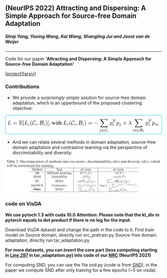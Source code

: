 ## (NeurIPS 2022) Attracting and Dispersing: A Simple Approach for Source-free Domain Adaptation

##### _Shiqi Yang, Yaxing Wang, Kai Wang, Shangling Jui and Joost van de Weijer_

------------
Code for our paper **'Attracting and Dispersing: A Simple Approach for Source-free Domain Adaptation'** 

[[project]](https://sites.google.com/view/aad-sfda)[[arxiv]](https://arxiv.org/abs/2205.04183)


### Contributions
- We provide a _surprisingly simple_ solution for source-free domain adaptation, which is an upperbound of the proposed clustering objective:

![img](./AaD.png)

- And we can relate several methods in domain adaptation, source-free domain adaptation and contrastive learning via the perspective of discriminability and diversity:

![img2](./relations.png)


### code on VisDA
**We use pytoch 1.3 with cuda 10.0**
**Attention: Please note that the kl_div in pytorch equals to dot product if there is no log for the input.**


Download VisDA dataset and change the path in the code to it.
First train model on Source domain, directly run src_pretrain.py
Source-free domain adaptation, directly run tar_adaptation.py

**For more datasets, you can insert the core part (loss computing starting in [Line 297](https://github.com/Albert0147/AaD_SFDA/blob/9a4c8bf9bfb6ab0800be55163c82d8ee71e7e6be/tar_adaptation.py#L297) in tar_adaptation.py) into code of our [NRC](https://github.com/Albert0147/NRC_SFDA) (NeurIPS 2021)**

For computing SND, you can use the file snd.py (code is from [SND](https://github.com/VisionLearningGroup/SND)), in the paper we compute SND after only training for a few epochs (~5 on visda).

